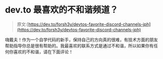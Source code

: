 # dev.to 最喜欢的不和谐频道？

> 原文:[https://dev.to/forsh3y/devtos-favorite-discord-channels-jph](https://dev.to/forsh3y/devtos-favorite-discord-channels-jph)

嗨戴夫！作为一个自学代码的新手，保持自己的方向真的很难，有技术方面的朋友帮助指导你总是很有帮助的。我最喜欢的联系方式是通过不和谐，所以如果你有任何你喜欢的不和谐，请在下面评论！